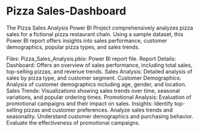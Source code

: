 # Pizza Sales-Dashboard

The Pizza Sales Analysis Power BI Project comprehensively analyzes pizza sales for a fictional pizza restaurant chain. Using a sample dataset, this Power BI report offers insights into sales performance, customer demographics, popular pizza types, and sales trends.

Files:
Pizza_Sales_Analysis.pbix: Power BI report file.
Report Details:
Dashboard: Offers an overview of sales performance, including total sales, top-selling pizzas, and revenue trends.
Sales Analysis: Detailed analysis of sales by pizza type, and customer segment.
Customer Demographics: Analysis of customer demographics including age, gender, and location.
Sales Trends: Visualizations showing sales trends over time, seasonal variations, and popular ordering times.
Promotional Analysis: Evaluation of promotional campaigns and their impact on sales.
Insights:
Identify top-selling pizzas and customer preferences.
Analyze sales trends and seasonality.
Understand customer demographics and purchasing behavior.
Evaluate the effectiveness of promotional campaigns.
